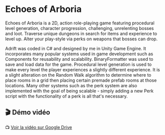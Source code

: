 # Echoes of Arboria

Echoes of Arboria is a 2D, action role-playing game featuring procedural level generation, character progression, challenging, unrelenting bosses and loot. Traverse unique dungeons in search for items and experience to level up. Alter your play-style via perks on weapons that bosses can drop.

Adrift was coded in C# and designed by me in Unity Game Engine. It incorporates many popular systems used in game development such as Components for reusability and scalability. BinaryFormatter was used to save and load data for the game. Procedural level generation is used to make every level the player experiences a slightly different experience. It is a slight alteration on the Random Walk algorithm to determine where to place rooms in a grid then placing certain premade prefab rooms at those locations. Many other systems such as the perk system are also implemented with the goal of being scalable - simply adding a new Perk script with the functionality of a perk is all that's necessary. 

## 🎬 Démo vidéo

📺 [Voir la vidéo sur Google Drive](https://drive.google.com/file/d/1oC84uTykcuWlnB-EpOAG7mM7dCbAwXRU/view?usp=sharing)


